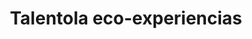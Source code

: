 ---
title: "Talentola eco-experiencias"
url: /hontanar/talentola-eco-experiencias/
shop: agencia de viajes
---